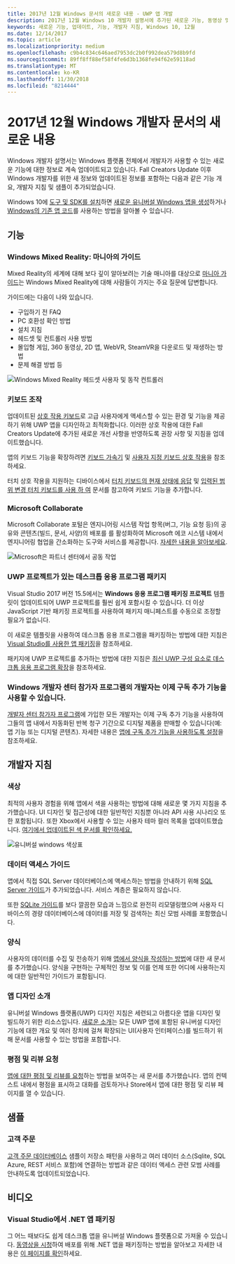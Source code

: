 ```yaml
---
title: 2017년 12월 Windows 문서의 새로운 내용 - UWP 앱 개발
description: 2017년 12월 Windows 10 개발자 설명서에 추가된 새로운 기능, 동영상 및 개발자 지침
keywords: 새로운 기능, 업데이트, 기능, 개발자 지침, Windows 10, 12월
ms.date: 12/14/2017
ms.topic: article
ms.localizationpriority: medium
ms.openlocfilehash: c9b4c834c646aed7953dc2b0f992dea579d8b9fd
ms.sourcegitcommit: 89ff8ff88ef58f4fe6d3b1368fe94f62e59118ad
ms.translationtype: MT
ms.contentlocale: ko-KR
ms.lasthandoff: 11/30/2018
ms.locfileid: "8214444"
---
```

# <a name="whats-new-in-the-windows-developer-docs-in-december-2017"></a>2017년 12월 Windows 개발자 문서의 새로운 내용

Windows 개발자 설명서는 Windows 플랫폼 전체에서 개발자가 사용할 수 있는 새로운 기능에 대한 정보로 계속 업데이트되고 있습니다. Fall Creators Update 이후 Windows 개발자를 위한 새 정보와 업데이트된 정보를 포함하는 다음과 같은 기능 개요, 개발자 지침 및 샘플이 추가되었습니다.

Windows 10에 [도구 및 SDK를 설치](http://go.microsoft.com/fwlink/?LinkId=821431)하면 [새로운 유니버설 Windows 앱을 생성](../get-started/create-uwp-apps.md)하거나 [Windows의 기존 앱 코드](../porting/index.md)를 사용하는 방법을 알아볼 수 있습니다.

## <a name="features"></a>기능

### <a name="windows-mixed-reality-enthusiasts-guide"></a>Windows Mixed Reality: 마니아의 가이드

Mixed Reality의 세계에 대해 보다 깊이 알아보려는 기술 매니아를 대상으로 [마니아 가이드](https://docs.microsoft.com/en-us/windows/mixed-reality/enthusiast-guide/)는 Windows Mixed Reality에 대해 사람들이 가지는 주요 질문에 답변합니다. 

가이드에는 다음이 나와 있습니다. 
- 구입하기 전 FAQ 
- PC 호환성 확인 방법 
- 설치 지침 
- 헤드셋 및 컨트롤러 사용 방법 
- 몰입형 게임, 360 동영상, 2D 앱, WebVR, SteamVR을 다운로드 및 재생하는 방법 
- 문제 해결 방법 등

![Windows Mixed Reality 헤드셋 사용자 및 동작 컨트롤러](images/BeforeYouBegin-tile.jpg)

### <a name="keyboard-interactions"></a>키보드 조작

업데이트된 [상호 작용 키보드](../design/input/keyboard-interactions.md)로 고급 사용자에게 액세스할 수 있는 환경 및 기능을 제공하기 위해 UWP 앱을 디자인하고 최적화합니다. 이러한 상호 작용에 대한 Fall Creators Update에 추가된 새로운 개선 사항을 반영하도록 권장 사항 및 지침을 업데이트했습니다.

앱의 키보드 기능을 확장하려면 [키보드 가속기](../design/input/keyboard-accelerators.md) 및 [사용자 지정 키보드 상호 작용](../design/input/custom-keyboard-interactions.md)을 참조하세요.

터치 상호 작용을 지원하는 디바이스에서 [터치 키보드의 현재 상태에 응답](../design/input/respond-to-the-presence-of-the-touch-keyboard.md) 및 [입력된 범위 변경 터치 키보드를 사용 하 여](../design/input/use-input-scope-to-change-the-touch-keyboard.md) 문서를 참고하여 키보드 기능을 추가합니다.

### <a name="microsoft-collaborate"></a>Microsoft Collaborate

Microsoft Collaborate 포털은 엔지니어링 시스템 작업 항목(버그, 기능 요청 등)의 공유와 콘텐츠(빌드, 문서, 사양)의 배포를 를 활성화하여 Microsoft 에코 시스템 내에서 엔지니어링 협업을 간소화하는 도구와 서비스를 제공합니다. [자세한 내용을 알아보세요](https://docs.microsoft.com/en-us/collaborate).

![Microsoft은 파트너 센터에서 공동 작업](images/microsoft_collaborate_screenshot.PNG)

### <a name="package-desktop-applications-with-uwp-projects"></a>UWP 프로젝트가 있는 데스크톱 응용 프로그램 패키지

Visual Studio 2017 버전 15.5에서는 **Windows 응용 프로그램 패키징 프로젝트** 템플릿이 업데이트되어 UWP 프로젝트를 훨씬 쉽게 포함시킬 수 있습니다. 더 이상 JavaScript 기반 패키징 프로젝트를 사용하여 패키지 매니페스트를 수동으로 조정할 필요가 없습니다.  

이 새로운 템플릿을 사용하여 데스크톱 응용 프로그램을 패키징하는 방법에 대한 지침은 [Visual Studio를 사용한 앱 패키징](https://docs.microsoft.com/en-us/windows/uwp/porting/desktop-to-uwp-packaging-dot-net)을 참조하세요.

패키지에 UWP 프로젝트를 추가하는 방법에 대한 지침은 [최신 UWP 구성 요소로 데스크톱 응용 프로그램 확장](https://docs.microsoft.com/windows/uwp/porting/desktop-to-uwp-extend)을 참조하세요.

### <a name="subscription-add-ons-are-now-available-to-developers-in-the-windows-dev-center-insider-program"></a>Windows 개발자 센터 참가자 프로그램의 개발자는 이제 구독 추가 기능을 사용할 수 있습니다.

[개발자 센터 참가자 프로그램](../publish/dev-center-insider-program.md)에 가입한 모든 개발자는 이제 구독 추가 기능을 사용하여 그들의 앱 내에서 자동화된 반복 청구 기간으로 디지털 제품을 판매할 수 있습니다(예: 앱 기능 또는 디지털 콘텐츠). 자세한 내용은 [앱에 구독 추가 기능을 사용하도록 설정](../monetize/enable-subscription-add-ons-for-your-app.md)을 참조하세요.

## <a name="developer-guidance"></a>개발자 지침

### <a name="color"></a>색상

최적의 사용자 경험을 위해 앱에서 색을 사용하는 방법에 대해 새로운 몇 가지 지침을 추가했습니다. UI 디자인 및 접근성에 대한 일반적인 지침뿐 아니라 API 사용 시나리오 또한 포함됩니다. 또한 Xbox에서 사용할 수 있는 사용자 테마 컬러 목록을 업데이트했습니다. [여기에서 업데이트된 색 문서를 확인하세요.](../design/style/color.md)

![유니버설 windows 색상표](../design/basics/images/colors.png)

### <a name="data-access-guides"></a>데이터 액세스 가이드

앱에서 직접 SQL Server 데이터베이스에 액세스하는 방법을 안내하기 위해 [SQL Server 가이드](../data-access/sql-server-databases.md)가 추가되었습니다. 서비스 계층은 필요하지 않습니다.

또한 [SQLite 가이드](../data-access/sqlite-databases.md)를 보다 깔끔한 모습과 느낌으로 완전히 리모델링했으며 사용자 디바이스의 경량 데이터베이스에 데이터를 저장 및 검색하는 최신 모범 사례를 포함했습니다.

### <a name="forms"></a>양식

사용자의 데이터를 수집 및 전송하기 위해 [앱에서 양식을 작성하는 방법](../design/controls-and-patterns/forms.md)에 대한 새 문서를 추가했습니다. 양식을 구현하는 구체적인 정보 및 이를 언제 또한 어디에 사용하는지에 대한 일반적인 가이드가 포함됩니다.

### <a name="intro-to-app-design"></a>앱 디자인 소개

유니버설 Windows 플랫폼(UWP) 디자인 지침은 세련되고 아름다운 앱을 디자인 및 빌드하기 위한 리소스입니다. [새로운 소개](../design/basics/design-and-ui-intro.md)는 모든 UWP 앱에 포함된 유니버설 디자인 기능에 대한 개요 및 여러 장치에 걸쳐 확장되는 UI(사용자 인터페이스)를 빌드하기 위해 문서를 사용할 수 있는 방법을 포함합니다.


### <a name="request-ratings-and-reviews"></a>평점 및 리뷰 요청

[앱에 대한 평점 및 리뷰를 요청](../monetize/request-ratings-and-reviews.md)하는 방법을 보여주는 새 문서를 추가했습니다. 앱의 컨텍스트 내에서 평점을 표시하고 대화를 검토하거나 Store에서 앱에 대한 평점 및 리뷰 페이지를 열 수 있습니다.

## <a name="samples"></a>샘플

### <a name="customer-orders"></a>고객 주문

[고객 주문 데이터베이스](https://github.com/Microsoft/Windows-appsample-customers-orders-database) 샘플이 저장소 패턴을 사용하고 여러 데이터 소스(Sqlite, SQL Azure, REST 서비스 포함)에 연결하는 방법과 같은 데이터 액세스 관련 모범 사례를 안내하도록 업데이트되었습니다.

## <a name="videos"></a>비디오

### <a name="package-a-net-app-in-visual-studio"></a>Visual Studio에서 .NET 앱 패키징

그 어느 때보다도 쉽게 데스크톱 앱을 유니버설 Windows 플랫폼으로 가져올 수 있습니다. [동영상을 시청](https://www.youtube.com/watch?v=fJkbYPyd08w)하여 배포를 위해 .NET 앱을 패키징하는 방법을 알아보고 자세한 내용은 [이 페이지를 확인](../porting/desktop-to-uwp-packaging-dot-net.md)하세요.
